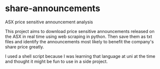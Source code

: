 # share-announcements
ASX price sensitive announcement analysis

This project aims to download price sensitive announcements released on the ASX  in real time using web scraping in python. Then save them as txt files and identify the announcements most likely to benefit the company's share price greatly.

I used a shell script because I was learning that language at uni at the time and thought it might be fun to use in a side project.
